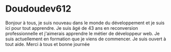 # Doudoudev612
Bonjour à tous, je suis nouveau dans le monde du développement et je suis ici pour tout apprendre. Je suis âgé de 43 ans en reconversion professionnelle et j'aimerais apprendre le métier de développeur web. Je suis actuellement en formation que je viens de commencer. Je suis ouvert à tout aide. Merci à tous et bonne journée
